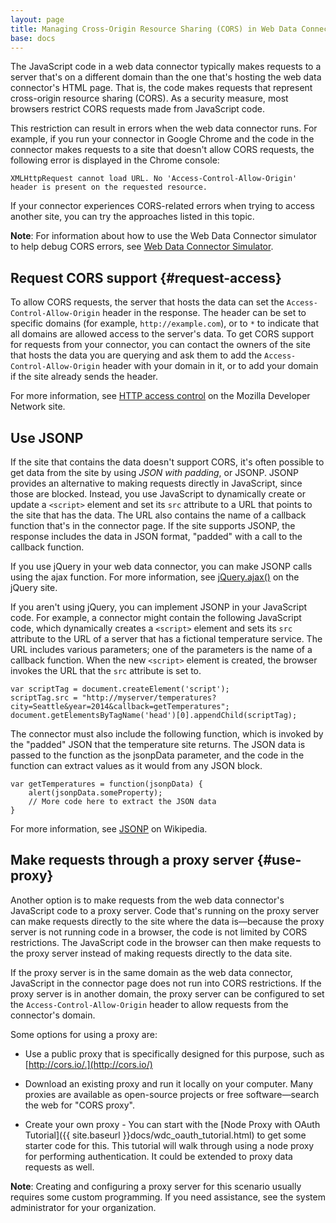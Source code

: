 ```yaml
---
layout: page
title: Managing Cross-Origin Resource Sharing (CORS) in Web Data Connectors
base: docs
---
```


The JavaScript code in a web data connector typically makes requests to
a server that's on a different domain than the one that's hosting the
web data connector's HTML page. That is, the code makes requests that
represent cross-origin resource sharing (CORS). As a security measure,
most browsers restrict CORS requests made from JavaScript code.

This restriction can result in errors when the web data connector runs.
For example, if you run your connector in Google Chrome and the code in
the connector makes requests to a site that doesn't allow CORS requests,
the following error is displayed in the Chrome console:

`XMLHttpRequest cannot load URL. No 'Access-Control-Allow-Origin' header is present on the requested resource.`

If your connector experiences CORS-related errors when trying to access
another site, you can try the approaches listed in this topic.

**Note**: For information about how to use the Web Data Connector
simulator to help debug CORS errors, see [Web Data Connector
Simulator](wdc_simulator.html).

Request CORS support {#request-access}
--------------------

To allow CORS requests, the server that hosts the data can set the
`Access-Control-Allow-Origin` header in the response. The header can be
set to specific domains (for example, `http://example.com`), or to `*`
to indicate that all domains are allowed access to the server's data. To
get CORS support for requests from your connector, you can contact the
owners of the site that hosts the data you are querying and ask them to
add the `Access-Control-Allow-Origin` header with your domain in it, or
to add your domain if the site already sends the header.

For more information, see [HTTP access
control](https://developer.mozilla.org/en-US/docs/Web/HTTP/Access_control_CORS)
on the Mozilla Developer Network site.

Use JSONP
---------

If the site that contains the data doesn't support CORS, it's often
possible to get data from the site by using *JSON with padding*, or
JSONP. JSONP provides an alternative to making requests directly in
JavaScript, since those are blocked. Instead, you use JavaScript to
dynamically create or update a `<script>` element and set its `src`
attribute to a URL that points to the site that has the data. The
URL also contains the name of a callback function that's in the
connector page. If the site supports JSONP, the response includes the
data in JSON format, "padded" with a call to the callback function.

If you use jQuery in your web data connector, you can make JSONP calls
using the <span class="api-command-ref">ajax</span> function. For more
information, see [jQuery.ajax()](http://api.jquery.com/jQuery.ajax/) on
the jQuery site.

If you aren't using jQuery, you can implement JSONP in your JavaScript
code. For example, a connector might contain the following JavaScript
code, which dynamically creates a `<script>` element and sets its `src`
attribute to the URL of a server that has a fictional temperature
service. The URL includes various parameters; one of the parameters is
the name of a callback function. When the new `<script>` element is
created, the browser invokes the URL that the `src` attribute is set to.

    var scriptTag = document.createElement('script');
    scriptTag.src = "http://myserver/temperatures?city=Seattle&year=2014&callback=getTemperatures";
    document.getElementsByTagName('head')[0].appendChild(scriptTag);

The connector must also include the following function, which is invoked
by the "padded" JSON that the temperature site returns. The JSON data is
passed to the function as the <span
class="api-placeholder">jsonpData</span> parameter, and the code in the
function can extract values as it would from any JSON block.

    var getTemperatures = function(jsonpData) {
        alert(jsonpData.someProperty);
        // More code here to extract the JSON data
    }

For more information, see [JSONP](https://en.wikipedia.org/wiki/JSONP)
on Wikipedia.

Make requests through a proxy server {#use-proxy}
------------------------------------

Another option is to make requests from the web data connector's
JavaScript code to a proxy server. Code that's running on the proxy
server can make requests directly to the site where the data is—because
the proxy server is not running code in a browser, the code is not
limited by CORS restrictions. The JavaScript code in the browser can
then make requests to the proxy server instead of making requests
directly to the data site.

If the proxy server is in the same domain as the web data connector,
JavaScript in the connector page does not run into CORS restrictions. If
the proxy server is in another domain, the proxy server can be
configured to set the `Access-Control-Allow-Origin` header to allow
requests from the connector's domain.

Some options for using a proxy are:

-   Use a public proxy that is specifically designed for this purpose,
    such as [http://cors.io/.](http://cors.io/)

-   Download an existing proxy and run it locally on your computer. Many
    proxies are available as open-source projects or free
    software—search the web for "CORS proxy".

-   Create your own proxy - You can start with the [Node Proxy with OAuth Tutorial]({{ site.baseurl }}docs/wdc_oauth_tutorial.html)
    to get some starter code for this.  This tutorial will walk through using a node
    proxy for performing authentication.  It could be extended to proxy data requests as well.

**Note**: Creating and configuring a proxy server for this scenario
usually requires some custom programming. If you need assistance, see
the system administrator for your organization.
